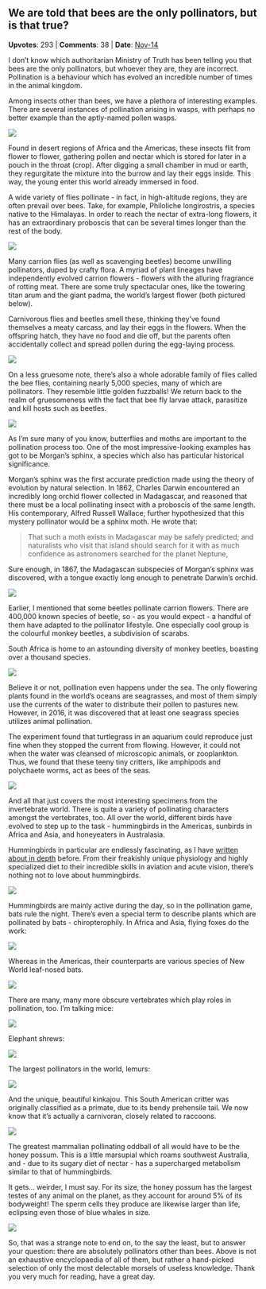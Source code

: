 ## We are told that bees are the only pollinators, but is that true?
    
**Upvotes**: 293 | **Comments**: 38 | **Date**: [Nov-14](https://www.quora.com/We-are-told-that-bees-are-the-only-pollinators-but-is-that-true/answer/Gary-Meaney)

I don’t know which authoritarian Ministry of Truth has been telling you that bees are the only pollinators, but whoever they are, they are incorrect. Pollination is a behaviour which has evolved an incredible number of times in the animal kingdom.

Among insects other than bees, we have a plethora of interesting examples. There are several instances of pollination arising in wasps, with perhaps no better example than the aptly-named pollen wasps.

![](https://qph.fs.quoracdn.net/main-qimg-97bfadd46e21713c8d56d2a2221ef001-pjlq)

Found in desert regions of Africa and the Americas, these insects flit from flower to flower, gathering pollen and nectar which is stored for later in a pouch in the throat (crop). After digging a small chamber in mud or earth, they regurgitate the mixture into the burrow and lay their eggs inside. This way, the young enter this world already immersed in food.

A wide variety of flies pollinate - in fact, in high-altitude regions, they are often prevail over bees. Take, for example, Philoliche longirostris, a species native to the Himalayas. In order to reach the nectar of extra-long flowers, it has an extraordinary proboscis that can be several times longer than the rest of the body.

![](https://qph.fs.quoracdn.net/main-qimg-c086a05ce64f31f89f52505a3e5b7ed2-pjlq)

Many carrion flies (as well as scavenging beetles) become unwilling pollinators, duped by crafty flora. A myriad of plant lineages have independently evolved carrion flowers - flowers with the alluring fragrance of rotting meat. There are some truly spectacular ones, like the towering titan arum and the giant padma, the world’s largest flower (both pictured below).

Carnivorous flies and beetles smell these, thinking they’ve found themselves a meaty carcass, and lay their eggs in the flowers. When the offspring hatch, they have no food and die off, but the parents often accidentally collect and spread pollen during the egg-laying process.

![](https://qph.fs.quoracdn.net/main-qimg-2bb205f36a3b276a278af440fef66975-pjlq)

On a less gruesome note, there’s also a whole adorable family of flies called the bee flies, containing nearly 5,000 species, many of which are pollinators. They resemble little golden fuzzballs! We return back to the realm of gruesomeness with the fact that bee fly larvae attack, parasitize and kill hosts such as beetles.

![](https://qph.fs.quoracdn.net/main-qimg-28e27f4bce77eeda5d622a2d15a6b6fa-lq)

As I’m sure many of you know, butterflies and moths are important to the pollination process too. One of the most impressive-looking examples has got to be Morgan’s sphinx, a species which also has particular historical significance.

Morgan’s sphinx was the first accurate prediction made using the theory of evolution by natural selection. In 1862, Charles Darwin encountered an incredibly long orchid flower collected in Madagascar, and reasoned that there must be a local pollinating insect with a proboscis of the same length. His contemporary, Alfred Russell Wallace, further hypothesized that this mystery pollinator would be a sphinx moth. He wrote that:

> That such a moth exists in Madagascar may be safely predicted; and naturalists who visit that island should search for it with as much confidence as astronomers searched for the planet Neptune,

Sure enough, in 1867, the Madagascan subspecies of Morgan’s sphinx was discovered, with a tongue exactly long enough to penetrate Darwin’s orchid.

![](https://qph.fs.quoracdn.net/main-qimg-b83765fad9e84a1fa1b72ad064d2e661-lq)

Earlier, I mentioned that some beetles pollinate carrion flowers. There are 400,000 known species of beetle, so - as you would expect - a handful of them have adapted to the pollinator lifestyle. One especially cool group is the colourful monkey beetles, a subdivision of scarabs.

South Africa is home to an astounding diversity of monkey beetles, boasting over a thousand species.

![](https://qph.fs.quoracdn.net/main-qimg-54818de251a5988c35ab412e4c9559df-lq)

Believe it or not, pollination even happens under the sea. The only flowering plants found in the world’s oceans are seagrasses, and most of them simply use the currents of the water to distribute their pollen to pastures new. However, in 2016, it was discovered that at least one seagrass species utilizes animal pollination.

The experiment found that turtlegrass in an aquarium could reproduce just fine when they stopped the current from flowing. However, it could not when the water was cleansed of microscopic animals, or zooplankton. Thus, we found that these teeny tiny critters, like amphipods and polychaete worms, act as bees of the seas.

![](https://qph.fs.quoracdn.net/main-qimg-97f47719d36b519321c63ead3db19f4b-lq)

And all that just covers the most interesting specimens from the invertebrate world. There is quite a variety of pollinating characters amongst the vertebrates, too. All over the world, different birds have evolved to step up to the task - hummingbirds in the Americas, sunbirds in Africa and Asia, and honeyeaters in Australasia.

Hummingbirds in particular are endlessly fascinating, as I have [written about in depth](https://www.quora.com/Which-birds-are-more-strange-than-most-people-realize/answer/Gary-Meaney "www.quora.com") before. From their freakishly unique physiology and highly specialized diet to their incredible skills in aviation and acute vision, there’s nothing not to love about hummingbirds.

![](https://qph.fs.quoracdn.net/main-qimg-b890dac97c062166173893583fafc4f0-lq)

Hummingbirds are mainly active during the day, so in the pollination game, bats rule the night. There’s even a special term to describe plants which are pollinated by bats - chiropterophily. In Africa and Asia, flying foxes do the work:

![](https://qph.fs.quoracdn.net/main-qimg-67b51ab8494de0bd64d4d4f6cd6c04e5-lq)

Whereas in the Americas, their counterparts are various species of New World leaf-nosed bats.

![](https://qph.fs.quoracdn.net/main-qimg-1592843c64b7881d3c1724ccb9fdbf1d-lq)

There are many, many more obscure vertebrates which play roles in pollination, too. I’m talking mice:

![](https://qph.fs.quoracdn.net/main-qimg-ad935d9003a5e5564850d2f3245ac91f-pjlq)

Elephant shrews:

![](https://qph.fs.quoracdn.net/main-qimg-5a96c35e4e91e05d8959bb8c9cac3eca-pjlq)

The largest pollinators in the world, lemurs:

![](https://qph.fs.quoracdn.net/main-qimg-04953b0084cf6956771ec90f28d0ee74-lq)

And the unique, beautiful kinkajou. This South American critter was originally classified as a primate, due to its bendy prehensile tail. We now know that it’s actually a carnivoran, closely related to raccoons.

![](https://qph.fs.quoracdn.net/main-qimg-a076b7668a851588e96fad444d26c218-lq)

The greatest mammalian pollinating oddball of all would have to be the honey possum. This is a little marsupial which roams southwest Australia, and - due to its sugary diet of nectar - has a supercharged metabolism similar to that of hummingbirds.

It gets… weirder, I must say. For its size, the honey possum has the largest testes of any animal on the planet, as they account for around 5% of its bodyweight! The sperm cells they produce are likewise larger than life, eclipsing even those of blue whales in size.

![](https://qph.fs.quoracdn.net/main-qimg-9ef237155f5f80576a015024202b97cd-lq)

So, that was a strange note to end on, to the say the least, but to answer your question: there are absolutely pollinators other than bees. Above is not an exhaustive encyclopaedia of all of them, but rather a hand-picked selection of only the most delectable morsels of useless knowledge. Thank you very much for reading, have a great day.

